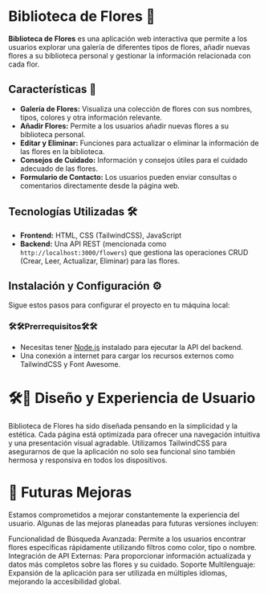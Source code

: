 
# Biblioteca de Flores 🌺

**Biblioteca de Flores** es una aplicación web interactiva que permite a los usuarios explorar una galería de diferentes tipos de flores, añadir nuevas flores a su biblioteca personal y gestionar la información relacionada con cada flor.

## Características 🚀

- **Galería de Flores:** Visualiza una colección de flores con sus nombres, tipos, colores y otra información relevante.
- **Añadir Flores:** Permite a los usuarios añadir nuevas flores a su biblioteca personal.
- **Editar y Eliminar:** Funciones para actualizar o eliminar la información de las flores en la biblioteca.
- **Consejos de Cuidado:** Información y consejos útiles para el cuidado adecuado de las flores.
- **Formulario de Contacto:** Los usuarios pueden enviar consultas o comentarios directamente desde la página web.

## Tecnologías Utilizadas 🛠️

- **Frontend:** HTML, CSS (TailwindCSS), JavaScript
- **Backend:** Una API REST (mencionada como `http://localhost:3000/flowers`) que gestiona las operaciones CRUD (Crear, Leer, Actualizar, Eliminar) para las flores.

## Instalación y Configuración ⚙️

Sigue estos pasos para configurar el proyecto en tu máquina local:

### 🛠️🛠️Prerrequisitos🛠️🛠️

- Necesitas tener [Node.js](https://nodejs.org/) instalado para ejecutar la API del backend.
- Una conexión a internet para cargar los recursos externos como TailwindCSS y Font Awesome.

# 🛠🎨 Diseño y Experiencia de Usuario
Biblioteca de Flores ha sido diseñada pensando en la simplicidad y la estética. Cada página está optimizada para ofrecer una navegación intuitiva y una presentación visual agradable. Utilizamos TailwindCSS para asegurarnos de que la aplicación no solo sea funcional sino también hermosa y responsiva en todos los dispositivos.

# 🌿 Futuras Mejoras
Estamos comprometidos a mejorar constantemente la experiencia del usuario. Algunas de las mejoras planeadas para futuras versiones incluyen:

Funcionalidad de Búsqueda Avanzada: Permite a los usuarios encontrar flores específicas rápidamente utilizando filtros como color, tipo o nombre.
Integración de API Externas: Para proporcionar información actualizada y datos más completos sobre las flores y su cuidado.
Soporte Multilenguaje: Expansión de la aplicación para ser utilizada en múltiples idiomas, mejorando la accesibilidad global.


